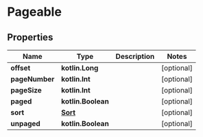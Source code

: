 
# Pageable

## Properties
Name | Type | Description | Notes
------------ | ------------- | ------------- | -------------
**offset** | **kotlin.Long** |  |  [optional]
**pageNumber** | **kotlin.Int** |  |  [optional]
**pageSize** | **kotlin.Int** |  |  [optional]
**paged** | **kotlin.Boolean** |  |  [optional]
**sort** | [**Sort**](Sort) |  |  [optional]
**unpaged** | **kotlin.Boolean** |  |  [optional]




